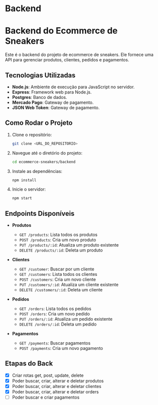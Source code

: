 # Backend

# Backend do Ecommerce de Sneakers

Este é o backend do projeto de ecommerce de sneakers. Ele fornece uma API para gerenciar produtos, clientes, pedidos e pagamentos.

## Tecnologias Utilizadas

- **Node.js**: Ambiente de execução para JavaScript no servidor.
- **Express**: Framework web para Node.js.
- **Postgres**: Banco de dados.
- **Mercado Pago**: Gateway de pagamento.
- **JSON Web Token**: Gateway de pagamento.

## Como Rodar o Projeto

1. Clone o repositório:
   ```sh
   git clone <URL_DO_REPOSITORIO>
   ```
2. Navegue até o diretório do projeto:
   ```sh
   cd ecommerce-sneakers/backend
   ```
3. Instale as dependências:
   ```sh
   npm install
   ```
4. Inicie o servidor:
   ```sh
   npm start
   ```

## Endpoints Disponíveis

- **Produtos**

  - `GET /products`: Lista todos os produtos
  - `POST /products`: Cria um novo produto
  - `PUT /products/:id`: Atualiza um produto existente
  - `DELETE /products/:id`: Deleta um produto

- **Clientes**

  - `GET /customer`: Buscar por um cliente
  - `GET /customers`: Lista todos os clientes
  - `POST /customers`: Cria um novo cliente
  - `PUT /customers/:id`: Atualiza um cliente existente
  - `DELETE /customers/:id`: Deleta um cliente

- **Pedidos**

  - `GET /orders`: Lista todos os pedidos
  - `POST /orders`: Cria um novo pedido
  - `PUT /orders/:id`: Atualiza um pedido existente
  - `DELETE /orders/:id`: Deleta um pedido

- **Pagamentos**

  - `GET /payments`: Buscar pagamentos
  - `POST /payments`: Cria um novo pagamento

## Etapas do Back

- [x] Criar rotas get, post, update, delete
- [x] Poder buscar, criar, alterar e deletar produtos
- [x] Poder buscar, criar, alterar e deletar clientes
- [x] Poder buscar, criar, alterar e deletar orders
- [ ] Poder buscar e criar pagamentos
